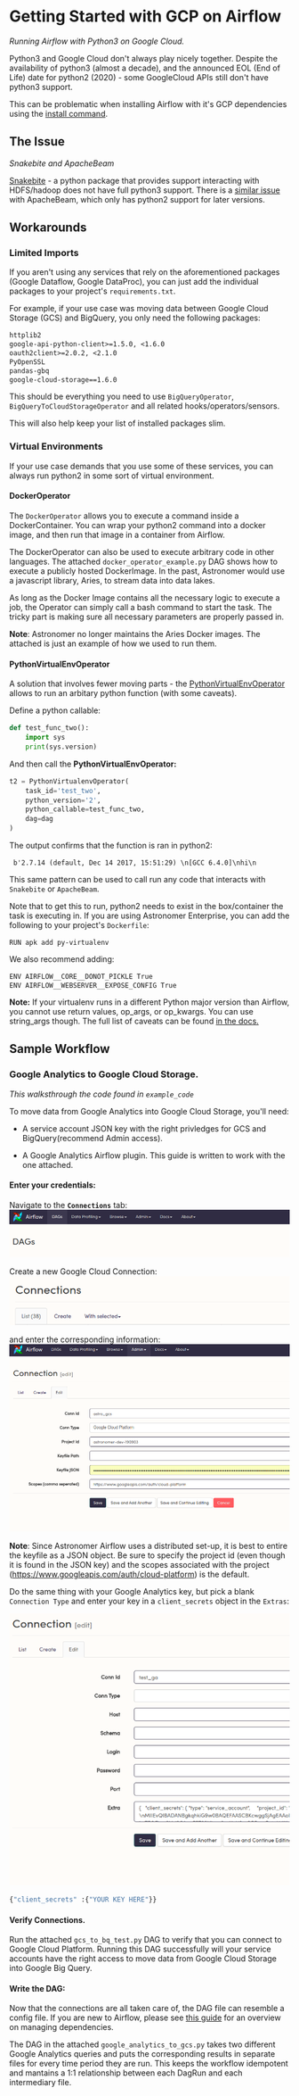 
# Getting Started with GCP on Airflow

_Running Airflow with Python3 on Google Cloud._


Python3 and Google Cloud don't always play nicely together. Despite the availability of python3 (almost a decade), and the announced EOL (End of Life) date for python2 (2020) - some GoogleCloud APIs still don't have python3 support.

This can be problematic when installing Airflow with it's GCP dependencies using the [install command](https://airflow.apache.org/installation.html).


## The Issue
_Snakebite and ApacheBeam_

[Snakebite](http://snakebite.readthedocs.io/en/latest/) - a python package that provides support interacting with HDFS/hadoop does not have full python3 support. There is a [similar issue](https://beam.apache.org/get-started/quickstart-py/) with ApacheBeam, which only has python2 support for later versions.


## Workarounds


### Limited Imports
If you aren't using any services that rely on the aforementioned packages (Google Dataflow, Google DataProc), you can just add the individual packages to your project's `requirements.txt`.

For example, if your use case was moving data between Google Cloud Storage (GCS) and BigQuery, you only need the following packages:
```
httplib2
google-api-python-client>=1.5.0, <1.6.0
oauth2client>=2.0.2, <2.1.0
PyOpenSSL
pandas-gbq
google-cloud-storage==1.6.0
```

This should be everything you need to use `BigQueryOperator`, `BigQueryToCloudStorageOperator` and all related hooks/operators/sensors.

This will also help keep your list of installed packages slim.


### Virtual Environments
If your use case demands that you use some of these services, you can always run python2 in some sort of virtual environment.

#### DockerOperator
The `DockerOperator` allows you to execute a command inside a DockerContainer. You can wrap your python2 command into a docker image, and then run that image in a container from Airflow. 


The DockerOperator can also be used to execute arbitrary code in other languages. The attached `docker_operator_example.py` DAG shows how to execute a publicly hosted DockerImage. In the past, Astronomer would use a javascript library, Aries, to stream data into data lakes.

As long as the Docker Image contains all the necessary logic to execute a job, the Operator can simply call a bash command to start the task. The tricky part is making sure all necessary parameters are properly passed in.

**Note**: Astronomer no longer maintains the Aries Docker images. The attached is just an example of how we used to run them. 



#### PythonVirtualEnvOperator
A solution that involves fewer moving parts - the [PythonVirtualEnvOperator](https://github.com/apache/incubator-airflow/blob/master/airflow/operators/python_operator.py) allows to run an arbitary python function (with some caveats).

Define a python callable:
```python
def test_func_two():
    import sys
    print(sys.version)
```

And then call the **PythonVirtualEnvOperator:**

```python
t2 = PythonVirtualenvOperator(
    task_id='test_two',
    python_version='2',
    python_callable=test_func_two,
    dag=dag
)
```


The output confirms that the function is ran in python2:
```
 b'2.7.14 (default, Dec 14 2017, 15:51:29) \n[GCC 6.4.0]\nhi\n
```

This same pattern can be used to call run any code that interacts with `Snakebite` or `ApacheBeam`.

Note that to get this to run, python2 needs to exist in the box/container the task is executing in. 
If you are using Astronomer Enterprise, you can add the following to your project's `Dockerfile`:


```
RUN apk add py-virtualenv
```
We also recommend adding:
```
ENV AIRFLOW__CORE__DONOT_PICKLE True
ENV AIRFLOW__WEBSERVER__EXPOSE_CONFIG True
```


**Note:** If your virtualenv runs in a different Python major version than Airflow, you cannot use return values, op_args, or op_kwargs. You can use string_args though. The full list of caveats can be found [in the docs.](https://github.com/apache/incubator-airflow/blob/master/airflow/operators/python_operator.py#L174)

## Sample Workflow
### Google Analytics to Google Cloud Storage.

*This walksthrough the code found in `example_code`*

To move data from Google Analytics into Google Cloud Storage, you'll need:

- A service account JSON key with the right privledges for GCS and BigQuery(recommend Admin access).

- A Google Analytics Airflow plugin. This guide is written to work with the one attached.

#### Enter your credentials:
Navigate to the **`Connections`** tab:
![connections](img/admin_tab.png)

Create a new Google Cloud Connection:
![new_conn](img/create_gcp_connection.png)


and enter the corresponding information:
![astro_gcs_conn](img/astro_gcs_conn.png)

**Note**: Since Astronomer Airflow uses a distributed set-up, it is best to entire the keyfile as a JSON object. Be sure to specify the project id (even though it is found in the JSON key) and the scopes associated with the project (https://www.googleapis.com/auth/cloud-platform) is the default.


Do the same thing with your Google Analytics key, but pick a blank `Connection Type` and enter your key in a `client_secrets` object in the `Extras`:

![create](img/ga_connection_gcp.png)


```python
{"client_secrets" :{"YOUR KEY HERE"}}
```

#### Verify Connections.
Run the attached `gcs_to_bq_test.py` DAG to verify that you can connect to Google Cloud Platform. Running this DAG  successfully will your service accounts have the right access to move data from Google Cloud Storage into Google Big Query.

#### Write the DAG:
Now that the connections are all taken care of, the DAG file can resemble a config file. If you are new to Airflow, please see [this guide](https://www.astronomer.io/guides/managing-dependencies/) for an overview on managing dependencies.

The DAG in the attached `google_analytics_to_gcs.py` takes two different Google Analytics queries and puts the corresponding results in separate files for every time period they are run. This keeps the workflow idempotent and mantains a 1:1 relationship between each DagRun and each intermediary file. 
